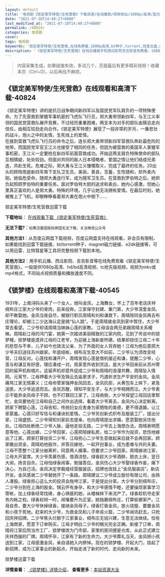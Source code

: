 ```yaml
---
layout: default
title: '电视剧《锁定美军特使/生死营救》下载资源/在线播放/视频地址/1080p/高清/蓝光'
date: "2021-07-10T14:40:27+0800"
last_modified_at: "2021-07-10T14:40:27+0800"
permalink: /40824/
categories: 电视剧
cover:
tags: 电视剧
keywords: '锁定美军特使/生死营救,在线免费看,1080p高清,bt种子,torrent,百度云盘,magnet,磁力链,迅雷下载资源'
description: '《锁定美军特使/生死营救》在线云播放手机西瓜影院吉吉影音免费看，1080p高清bd/hd未删减完整版和tc抢先枪版，mkv/mp4格式，附带bt/torrent种子、magnet/磁力链、百度云盘、网盘资源迅雷下载链接'
---
```


>内容采集生成，如果链接失效，多试几个，页面最后有更多精彩视频！收藏本页（Ctrl+D)，以后再找不麻烦。


## 《锁定美军特使/生死营救》在线观看和高清下载-40824

《锁定美军特使》讲的是抗日战争期间新四军以及国民党军队肩负的一项特殊使命。为了先营救到掌握军事机密的飞虎队飞行员，郑大勇带领新四军，与王江义率领的国民党营救队展开竞赛，不过经历重重困难，两支本为对手的部队由猜忌走向信任，由相互较劲走向合作。《锁定美军特使》展现了一段非常的岁月，一番悲壮的战斗，炮火之中的友情，生死线上的爱情。<br />在接到营救飞虎队飞行员的命令之后，连长郑大勇带领新四军营救队奔赴最危险的地带，而国民党军官王江义也接受了相同的任务，但因为被营救的美国军人掌握军事机密，王江义一定要抢在新四军前面营救成功。开始这两支肩负特殊使命的部队互相猜疑，处处较劲。但面对共同的敌人日本侵略者，爱国之情让他们结成兄弟连，共赴生死。危难之际，郑大勇与王江义慷慨取义，完成了最终的任务。20出头的顾晓雨是新四军南下支队卫生员，美丽，善良，含蓄，生性随和，却外柔内刚。她临危受命，随郑大勇连行军，成为随军卫生员。在营救到罗伯特之后，她担负起照顾罗伯特的重要任务。面对罗伯特大胆的追求和表白，她内心感激，但她心里真正喜欢的人是郑大勇。特殊的环境，几乎让她无法拥有爱情。在最后时刻，她被推上了飞机，却眼睁睁看着郑大勇在炮火中倒下……


锁定美军特使/生死营救迅雷下载

**下载地址**： [在线观看下载 《锁定美军特使/生死营救》](https://www.993dy.com//vod-detail-id-11509.html) 


**无法下载?**：`如果迅雷因版权原因无法下载，关注微信公众号 `

**其他方法1**：从百度云网盘下载视频，百度云网盘支持在线观看，非会员有限制，如果能找到迅雷下载链接、bt/torrent种子、magnet磁力链接、e2dk链接等，可以用迅雷、比特彗星等工具将完整视频下载到本地。

**其他方法2**：用手机云播、西瓜影院、吉吉影音等在线免费观看《锁定美军特使/生死营救》，一般提供1080p高清、hd/bd高清视频、tc抢先版视频，视频为mkv或mp4格式，不同站点视频质量和播放速度不同。


## 《锁梦楼》在线观看和高清下载-40545

1931年，上南浔码头来了一个女人，她叫金凤，上海舞女，怀上了百年老店庆祥绸布庄江家大少爷的骨肉，前来投奔。江家保守封建、重门第，大少爷深爱金凤、却不敢娶她。金凤当夜自尽，被银行职员周晴和刘和谦救下，周晴陪同金凤再去布庄理论，却被江二少达海认定是搞“仙人跳&rdquo;。于是周晴接金凤到家中暂住，大少爷常去看望。二少爷却请周晴当妹妹心莲的家教。 江母误会两兄弟跟周晴关系暧昧。周晴赴江母的鸿门宴，她第一次踏进美丽精致的江家内院，见到了传说中的锁梦楼。锁梦楼是遗弃江母的江老爷，为迎接上海新妾所建。结果却锁住江母二十年的悲怨与不幸，儿子如今也效法父亲、为了外面的女人背弃她！江母为绝后患把大少爷夫妇送往苏州娘家。年底结帐，绸布庄生意大不如前，二少爷认为须改变经营，江母反对。心莲找和谦开户，周晴发现心莲是借机接近和谦，提醒二少爷，心莲与和谦互有好感，理应凑成一对。周家意外收到货运，是大少爷回来前从苏州寄回的留声机和唱片。这留声机却意外促成二少爷和周晴的浪漫共舞，周晴坠入情网。元宵节，江母押着大少爷及锦云去庙里求子，巧遇祈求生产平安的金凤。金凤痛骂江家无情寡义；江母命管家强押金凤回去，金凤抗拒，从黄包车上摔下，紧急送医，大少爷追逐而去。金凤苏醒，得知平安生子，与大少爷相拥而泣。大少爷表示不能弃金凤母子不顾，也不打算回江家了。江母病倒，大少爷探望江母回店里帮忙，金凤要他在江母和自己之间作出选择，看着大少爷离去，金凤内心决定断离。顾家下聘娶心莲，江母告知，传统妇女应舍身为家牺牲的美德，更不得退婚，让江家蒙羞。心莲只好写信与和谦诀别爱情。二少爷另创新式织布及服装工厂，提出分家，江母盛怒。二少爷得知刘家前去提亲，也向周晴提出求婚，愿意娶她另住他处。江母四处断绝二少爷人脉，逼他走投无路，二少爷去上海想办法，周晴表明愿意等他。心莲出嫁，二少爷回家，心莲把陪嫁私房，给二少爷作为投资，悲伤地嫁出了江家。顾家打算投资二少爷，江母担心二少爷生意做起来后就不会再回家。顾家撤出资金，周晴劝他振作，并答应嫁他，一起开创事业，成为患难与共的夫妻。江母不愿整个江家分崩离析，同意两人婚事，但要求二少爷回家。周晴嫁进江家，江母大开宴席。大少爷羡慕伤感，借酒浇愁。绿香趁大少爷酒醉，脱衣上床，翌日大闹，扬言自杀。江母怕绿香闹事，勉强答应。金凤伤心大少爷娶绿香作妾，痛下决心，为自己活。金凤决定学裁缝经营服装店，招牌也改挂上“金凤服装店&rdquo;。新店开张，金凤感谢二少爷替她开了一条路。周晴建议二少爷成立股份有限公司，由熟人凑股。绿香担心这么大的投资会拖垮江家，于是提出分家。大少爷分到绸布庄，二少爷分到在上海的股金。锦云怀有身孕，和大少爷感情不睦，还要操烦家事学习管帐，加上绿香经常找碴，身心俱疲的她，从楼梯摔下来流产了。绿香趁机夺走家务内帐之权。绿香权倾一时，闹嚷要升为正室，她独霸绸布庄，打算偷挪家产。江母自责，要大少爷休掉绿香，接纳金凤母子。绿香打昏金凤，放火烧屋、要置金凤和小孩于死地。赶来的大少爷，为救金凤和儿子命丧火窟，二少爷闻讯赶去，只抢回庆祥招牌。二少爷焦头烂额于江家事业，绸布庄无钱兴建，生意无法继续。恰有上海商家，愿意下订单购买。江母才明白二少爷的眼光完全正确。新接了订单，周晴将江家后院当作工厂、锁梦楼改为门市部，家里的房间便是仓库，从此正式建立庆祥西服的厂牌。周晴怀孕，江家有了新的生命力。大少爷葬礼当天，金凤把小孩送到江家，江母感激金凤，亲自请她入内祭悼。现在的锁梦楼、开起大门，挂起了新招牌，成为江家事业的新起点，开始走进了新的时代、走向新的未来。


锁梦楼迅雷下载

**详情查看**： [《锁梦楼》详情介绍](/movie/40545/)， **查看更多**：[本站资源大全](/movie/t/all/)

